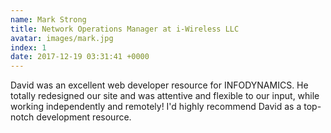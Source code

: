 ```yaml
---
name: Mark Strong
title: Network Operations Manager at i-Wireless LLC
avatar: images/mark.jpg
index: 1
date: 2017-12-19 03:31:41 +0000
---
```

David was an excellent web developer resource for INFODYNAMICS. He totally redesigned our site and was attentive and flexible to our input, while working independently and remotely! I'd highly recommend David as a top-notch development resource.
